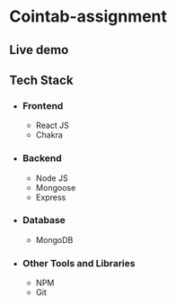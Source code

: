 # Cointab-assignment

## Live demo

  
## Tech Stack
 - ### Frontend 
   * React JS
   * Chakra

 - ### Backend
   * Node JS
   * Mongoose
   * Express
   
 - ### Database
   * MongoDB

 - ### Other Tools and Libraries 
   * NPM
   * Git


